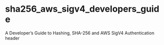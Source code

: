 # sha256_aws_sigv4_developers_guide
A Developer’s Guide to Hashing, SHA-256 and AWS SigV4 Authentication header
